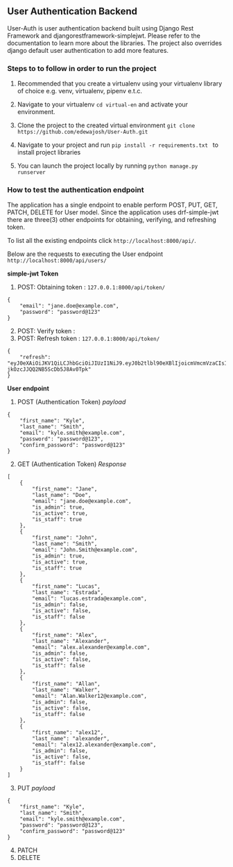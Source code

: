 ## User Authentication Backend ##
User-Auth is user authentication backend built using Django Rest Framework and djangorestframework-simplejwt.
Please refer to the documentation to learn more about the libraries. The project also overrides django default user authentication to add more features.

### Steps to to follow in order to run the project ###

1. Recommended that you create a virtualenv using your virtualenv library of choice e.g. venv, virtualenv, pipenv e.t.c. 
2. Navigate to your virtualenv ``` cd virtual-en ``` and activate your environment.
3. Clone the project to the created virtual environment
```git clone https://github.com/edewajosh/User-Auth.git```
4. Navigate to your project and run ```pip install -r requirements.txt ``` to install project libraries

5. You can launch the project locally by running ```python manage.py runserver ```

### How to test the authentication endpoint ###
The application has a single endpoint to enable perform POST, PUT, GET, PATCH, DELETE for User model. Since the application uses drf-simple-jwt there are three(3) other endpoints for obtaining, verifying, and refreshing token.

To list all the existing endpoints click ```http://localhost:8000/api/```.

Below are the requests to executing the User endpoint ```http://localhost:8000/api/users/```

**simple-jwt Token**

1. POST: Obtaining token : 
```127.0.0.1:8000/api/token/```
```
{
    "email": "jane.doe@example.com",
    "password": "password@123"
} 
```
2. POST: Verify token :
3. POST: Refresh token : ```127.0.0.1:8000/api/token/```
```
{
    "refresh": "eyJ0eXAiOiJKV1QiLCJhbGciOiJIUzI1NiJ9.eyJ0b2tlbl90eXBlIjoicmVmcmVzaCIsImV4cCI6MTYxMDQzNzgyOSwianRpIjoiNjZjZTM3NThhMDQ3NDcxMzlhOTUxMGU0ODVhNGNlOTkiLCJ1c2VyX2lkIjo0fQ.pziGk0yeY2CMCF71-jkOzcJJQQ2NB5ScDb5J8Av0Tpk"
} 
```

**User endpoint**
1. POST (Authentication Token)
*payload*
```
{
    "first_name": "Kyle",
    "last_name": "Smith",
    "email": "kyle.smith@example.com",
    "password": "password@123",
    "confirm_password": "password@123"
}
```
2. GET (Authentication Token)
*Response*
```
[
    {
        "first_name": "Jane",
        "last_name": "Doe",
        "email": "jane.doe@example.com",
        "is_admin": true,
        "is_active": true,
        "is_staff": true
    },
    {
        "first_name": "John",
        "last_name": "Smith",
        "email": "John.Smith@example.com",
        "is_admin": true,
        "is_active": true,
        "is_staff": true
    },
    {
        "first_name": "Lucas",
        "last_name": "Estrada",
        "email": "lucas.estrada@example.com",
        "is_admin": false,
        "is_active": false,
        "is_staff": false
    },
    {
        "first_name": "Alex",
        "last_name": "Alexander",
        "email": "alex.alexander@example.com",
        "is_admin": false,
        "is_active": false,
        "is_staff": false
    },
    {
        "first_name": "Allan",
        "last_name": "Walker",
        "email": "Alan.Walker12@example.com",
        "is_admin": false,
        "is_active": false,
        "is_staff": false
    },
    {
        "first_name": "alex12",
        "last_name": "alexander",
        "email": "alex12.alexander@example.com",
        "is_admin": false,
        "is_active": false,
        "is_staff": false
    }
]
```
3. PUT
*payload*
```
{
    "first_name": "Kyle",
    "last_name": "Smith",
    "email": "kyle.smith@example.com",
    "password": "password@123",
    "confirm_password": "password@123"
}
```
4. PATCH
5. DELETE